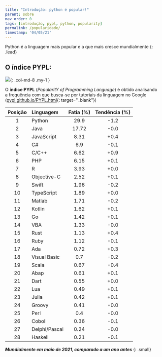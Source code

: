 ```yaml
---
title: "Introdução: python é popular!"
parent: sobre
nav_order: 0
tags: [introdução, pypl, python, popularity]
permalink: /popularidade/
timestamp: '04/05/21'
---
```


Python é a linguagem mais popular e a que mais cresce mundialmente
{: .lead}

## O índice PYPL:

![]({{site.baseurl}}/assets/images/pypl.png){: .col-md-8 .my-1 }

O **índice PYPL** (*PopularitY of Programming Language*) é obtido analisando a frequência com que busca-se por tutoriais da linguagem no Google ([pypl.github.io/PYPL.html](http://pypl.github.io/PYPL.html){: target="\_blank"})

| Posição	| Linguagem |	Fatia (%)	| Tendência (%) |
|:-------:|:--------- |:-----:|:---------:|
| 1 | Python |          29.9  | -1.2  |
| 2 | Java |          17.72  | -0.0  |
| 3 | JavaScript |          8.31  | +0.4  |
| 4 | C# |          6.9  | -0.1  |
| 5 | C/C++ |          6.62  | +0.9  |
| 6 | PHP |          6.15  | +0.1  |
| 7 | R |          3.93  | +0.0  |
| 8 | Objective-C |          2.52  | +0.1  |
| 9 | Swift |          1.96  | -0.2  |
| 10 | TypeScript |          1.89  | +0.0  |
| 11 | Matlab |          1.71  | -0.2  |
| 12 | Kotlin |          1.62  | +0.1  |
| 13 | Go |          1.42  | +0.1  |
| 14 | VBA |          1.33  | -0.0  |
| 15 | Rust |          1.13  | +0.4  |
| 16 | Ruby |          1.12  | -0.1  |
| 17 | Ada |          0.72  | +0.3  |
| 18 | Visual Basic |          0.7  | -0.2  |
| 19 | Scala |          0.67  | -0.4  |
| 20 | Abap |          0.61  | +0.1  |
| 21 | Dart |          0.55  | +0.0  |
| 22 | Lua |          0.49  | +0.1  |
| 23 | Julia |          0.42  | +0.1  |
| 24 | Groovy |          0.41  | -0.0  |
| 25 | Perl |          0.4  | -0.0  |
| 26 | Cobol |          0.36  | -0.1  |
| 27 | Delphi/Pascal |          0.24  | -0.0  |
| 28 | Haskell |          0.21  | -0.1  |

***Mundialmente em maio de 2021, comparado a um ano antes***
{: .small}
